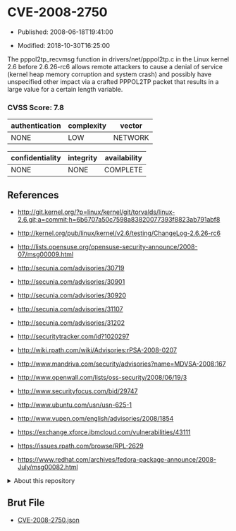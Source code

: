 # CVE-2008-2750

- Published: 2008-06-18T19:41:00

- Modified: 2018-10-30T16:25:00

The pppol2tp_recvmsg function in drivers/net/pppol2tp.c in the Linux kernel 2.6 before 2.6.26-rc6 allows remote attackers to cause a denial of service (kernel heap memory corruption and system crash) and possibly have unspecified other impact via a crafted PPPOL2TP packet that results in a large value for a certain length variable.

### CVSS Score: **7.8**

| authentication | complexity | vector |
| --- | --- | --- |
| NONE | LOW | NETWORK |

| confidentiality | integrity | availability |
| --- | --- | --- |
| NONE | NONE | COMPLETE |

## References

* http://git.kernel.org/?p=linux/kernel/git/torvalds/linux-2.6.git;a=commit;h=6b6707a50c7598a83820077393f8823ab791abf8

* http://kernel.org/pub/linux/kernel/v2.6/testing/ChangeLog-2.6.26-rc6

* http://lists.opensuse.org/opensuse-security-announce/2008-07/msg00009.html

* http://secunia.com/advisories/30719

* http://secunia.com/advisories/30901

* http://secunia.com/advisories/30920

* http://secunia.com/advisories/31107

* http://secunia.com/advisories/31202

* http://securitytracker.com/id?1020297

* http://wiki.rpath.com/wiki/Advisories:rPSA-2008-0207

* http://www.mandriva.com/security/advisories?name=MDVSA-2008:167

* http://www.openwall.com/lists/oss-security/2008/06/19/3

* http://www.securityfocus.com/bid/29747

* http://www.ubuntu.com/usn/usn-625-1

* http://www.vupen.com/english/advisories/2008/1854

* https://exchange.xforce.ibmcloud.com/vulnerabilities/43111

* https://issues.rpath.com/browse/RPL-2629

* https://www.redhat.com/archives/fedora-package-announce/2008-July/msg00082.html

<details>
<summary>About this repository</summary> 

  This repository is part of the project [Live Hack CVE](https://github.com/Live-Hack-CVE). Main website can be found [www.live-hack.org](https://www.live-hack.org) 
  
  Made by [Sn0wAlice](https://github.com/Sn0wAlice) for the people that care about security and need to have a feed of the latest CVEs. Hope you enjoy it, don't forget to star the repo and follow me on [Twitter](https://twitter.com/Sn0wAlice) and [Github](https://github.com/Sn0wAlice). And that is my [personnal website](https://www.alice-snow.me/)

  - [Home Page](https://github.com/Live-Hack-CVE)
  - [Framework](https://github.com/Live-Hack-CVE/cve-framework)
  - [CVE database](https://github.com/Live-Hack-CVE/full_database)
  - [Changelog](https://github.com/Live-Hack-CVE/Changelog)
</details>

## Brut File

* [CVE-2008-2750.json](https://raw.githubusercontent.com/Live-Hack-CVE/full_database/main/cves/2008/CVE-2008-2750.json)

